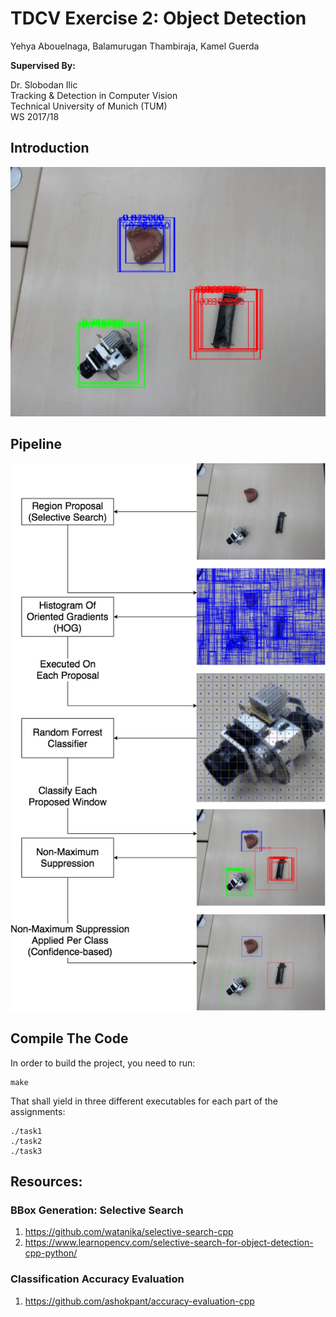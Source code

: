 # TDCV Exercise 2: Object Detection

Yehya Abouelnaga, Balamurugan Thambiraja, Kamel Guerda


__Supervised By:__

Dr. Slobodan Ilic<br/>
Tracking & Detection in Computer Vision<br/>
Technical University of Munich (TUM)<br/>
WS 2017/18

## Introduction
<img src="selsearch.jpeg" />

## Pipeline
<p style='text-align: center;'>
  <img src="Object Detection.png" />
</p>

## Compile The Code

In order to build the project, you need to run:
```
make
```

That shall yield in three different executables for each part of the assignments:
```
./task1
./task2
./task3
```

## Resources:

### BBox Generation: Selective Search
1. https://github.com/watanika/selective-search-cpp
2. https://www.learnopencv.com/selective-search-for-object-detection-cpp-python/

### Classification Accuracy Evaluation
1. https://github.com/ashokpant/accuracy-evaluation-cpp
